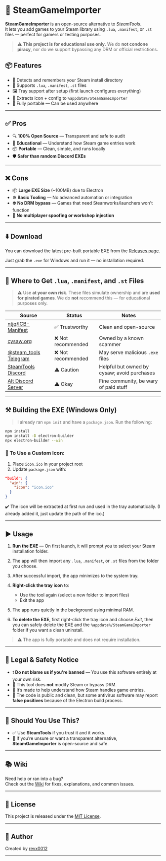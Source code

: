 # 🚀 SteamGameImporter

**SteamGameImporter** is an open-source alternative to *SteamTools*.  
It lets you add games to your Steam library using `.lua`, `.manifest`, or `.st` files — perfect for gamers or testing purposes.

> ⚠️ **This project is for educational use only.** We do **not condone piracy**, nor do we support bypassing any DRM or official restrictions.


## 📦 Features

- 🧠 Detects and remembers your Steam install directory
- 🧺 Supports `.lua`, `.manifest`, `.st` files
- 🖼️ Tray support after setup (first launch configures everything)
- 📁 Extracts icon + config to `%appdata%/SteamGameImporter`
- 💾 Fully portable — Can be used anywhere

---

## ✅ Pros

- 🔍 **100% Open Source** — Transparent and safe to audit
- 🧠 **Educational** — Understand how Steam game entries work
- 📦 **Portable** — Clean, simple, and runs locally
- 🛡️ **Safer than random Discord EXEs**

---

## ❌ Cons

- 📦 **Large EXE Size** (~100MB) due to Electron
- ⚙️ **Basic Tooling** — No advanced automation or integration
- ⛔ **No DRM bypass** — Games that need Steamworks/launchers won't function
- 📄 **No multiplayer spoofing or workshop injection**

---

## ⬇️ Download

You can download the latest pre-built portable EXE from the [Releases page](https://github.com/revx0012/SteamGameImporter/releases/).

Just grab the `.exe` for Windows and run it — no installation required.

---

## 📁 Where to Get `.lua`, `.manifest`, and `.st` Files

> ⚠️ Use **at your own risk**. These files simulate ownership and are **used for pirated games**. We do **not** recommend this — for educational purposes only.

| Source | Status | Notes |
|--------|--------|-------|
| [ntjq/ICB-Manifest](https://github.com/ntjq/ICB-Manifest) | ✅ Trustworthy | Clean and open-source |
| [cysaw.org](https://cysaw.org) | ❌ Not recommended | Owned by a known scammer |
| [@steam_tools Telegram](https://t.me/steam_tools) | ❌ Not recommended | May serve malicious `.exe` files |
| [SteamTools Discord](https://discord.gg/Z4bAPhqa4y) | ⚠️ Caution | Helpful but owned by cysaw; avoid purchases |
| [Alt Discord Server](https://discord.gg/WuYafUu5ZT) | ⚠️ Okay | Fine community, be wary of paid stuff |

---

## ⚒️ Building the EXE (Windows Only)

> I already ran `npm init` and have a `package.json`. Run the following:

```bash
npm install
npm install -D electron-builder
npx electron-builder --win
````

### 🔧 To Use a Custom Icon:

1. Place `icon.ico` in your project root
2. Update `package.json` with:

```json
"build": {
  "win": {
    "icon": "icon.ico"
  }
}
```

✔️ The icon will be extracted at first run and used in the tray automatically. (I already added it, just update the path of the ico.)

---

## ▶️ Usage

1. **Run the EXE** — On first launch, it will prompt you to select your Steam installation folder.
2. The app will then import any `.lua`, `.manifest`, or `.st` files from the folder you choose.
3. After successful import, the app minimizes to the system tray.
4. **Right-click the tray icon** to:

   * Use the tool again (select a new folder to import files)
   * Exit the app
5. The app runs quietly in the background using minimal RAM.
6. **To delete the EXE**, first right-click the tray icon and choose *Exit*, then you can safely delete the EXE and the `%appdata%/SteamGameImporter` folder if you want a clean uninstall.

> ⚠️ The app is fully portable and does not require installation.

---

## 📢 Legal & Safety Notice

* ❗ **Do not blame us if you're banned** — You use this software entirely at your own risk.
* 🔐 This tool does **not** modify Steam or bypass DRM.
* 🧪 It’s made to help understand how Steam handles game entries.
* 🧼 The code is public and clean, but some antivirus software may report **false positives** because of the Electron build process.

---

## 🤔 Should You Use This?

* ✅ Use **SteamTools** if you trust it and it works.
* 🔐 If you’re unsure or want a transparent alternative, **SteamGameImporter** is open-source and safe.

---

## 📚 Wiki

Need help or ran into a bug?  
Check out the [Wiki](https://github.com/revx0012/SteamGameImporter/wiki) for fixes, explanations, and common issues.

---

## 📝 License

This project is released under the [MIT License](LICENSE).

---

## 👤 Author

Created by [revx0012](https://github.com/revx0012)

---
